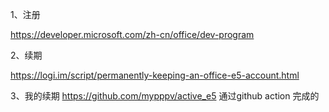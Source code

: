 1、注册

https://developer.microsoft.com/zh-cn/office/dev-program

2、续期

https://logi.im/script/permanently-keeping-an-office-e5-account.html

3、我的续期 
https://github.com/mypppv/active_e5
通过github action 完成的 



